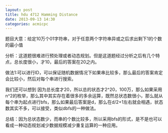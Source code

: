 ```yaml
---
layout: post
title: hdu 4712 Hamming Distance
date: 2013-09-13 14:30
categories: acmicpc
---
```


题目大意：给定10万个01字符串，对于任意两个字符串异或之后求出剩下1的个数的最小值

分析：这道题很难进行预处理或者动态规划。但是这道题经过分析之后有几个特点，总长度很小，才10，最后的答案在20之内。

做法1:可以进行ID，可以保证随机数据情况下如果串比较多，那么最后的答案肯定会比较小，然后对每个串进行搜索。

我们还可以想到 因为总长度才20，所以总的状态才2^20，100万，那么如果采用n^2的枚举，那么其中其实存在着很多的多余运算，既然总状态数很小，那么就从每个串为起点进行bfs，那么如果最后答案是d，那么在d/2+1左右就会相遇，状态数其实不多，可以接受，类似dbfs的一种做法。

总结：因为总状态数少，而串的个数比较多，所以采用bfs的形式，是不是也可以看成一种动态规划减少数据规模减少重复运算的一种应用。